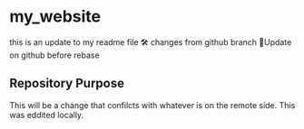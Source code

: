 # my_website
this is an update to my readme file 🛠
changes from github branch
😬Update on github before rebase
## Repository Purpose
This will be a change that confilcts
with whatever is on the remote side. 
This was eddited locally.
